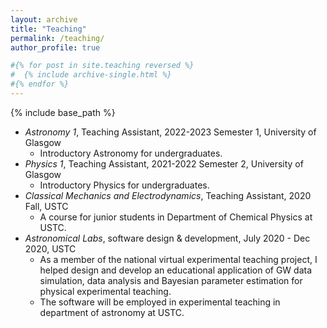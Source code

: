 ```yaml
---
layout: archive
title: "Teaching"
permalink: /teaching/
author_profile: true

#{% for post in site.teaching reversed %}
#  {% include archive-single.html %}
#{% endfor %}
---
```


{% include base_path %}

* *Astronomy 1*, Teaching Assistant, 2022-2023 Semester 1, University of Glasgow
    * Introductory Astronomy for undergraduates.
* *Physics 1*, Teaching Assistant, 2021-2022 Semester 2, University of Glasgow
    * Introductory Physics for undergraduates.
* *Classical Mechanics and Electrodynamics*, Teaching Assistant, 2020 Fall, USTC
    * A course for junior students in Department of Chemical Physics at USTC.
* *Astronomical Labs*, software design & development, July 2020 - Dec 2020, USTC
    * As a member of the national virtual experimental teaching project, I helped design and develop an educational application of GW data simulation, data analysis and Bayesian parameter estimation for physical experimental teaching.
    * The software will be employed in experimental teaching in department of astronomy at USTC.
